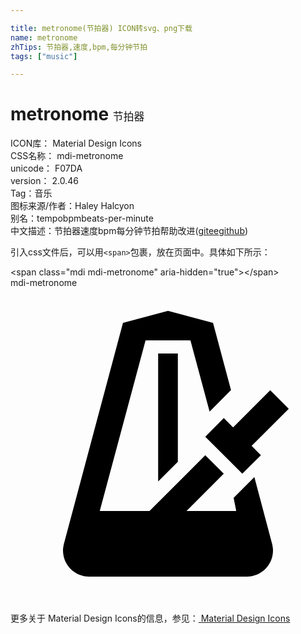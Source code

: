 ```yaml
---

title: metronome(节拍器) ICON转svg、png下载
name: metronome
zhTips: 节拍器,速度,bpm,每分钟节拍
tags: ["music"]

---
```


# metronome  <small style="font-size: 60%;font-weight: 100">节拍器</small>


<div class="detail-page">
<p>
<span>
ICON库：
<span class="badge-secondary badge">Material Design Icons</span> 
</span>
<br/>
<span>
CSS名称：
<span class="badge-secondary badge">mdi-metronome</span> 
</span>
<br/>
<span>
unicode：
<span class="badge-secondary badge">F07DA</span> 
<copy-btn content='F07DA' btn-title=""></copy-btn>
<copy-btn :content='String.fromCodePoint(parseInt("F07DA", 16))' btn-title="复制U"></copy-btn>
</span>
<br/>
<span>
version：
<span class="badge-secondary badge">2.0.46</span> 
</span><br/><span>Tag：<span class="badge-light badge"><router-link to="/tags/music.html">音乐</router-link></span></span>
<br/>
<span>图标来源/作者：<span class="badge-light badge">Haley Halcyon</span></span> 
<br/>
<span>别名：<span class="badge-light badge">tempo</span><span class="badge-light badge">bpm</span><span class="badge-light badge">beats-per-minute</span></span><br/><span class="zh-detail">中文描述：<span class="badge-primary badge">节拍器</span><span class="badge-primary badge">速度</span><span class="badge-primary badge">bpm</span><span class="badge-primary badge">每分钟节拍</span><span class="help-link"><span>帮助改进</span>(<a href="https://gitee.com/liuwave/icon-helper/edit/master/json/material/metronome.json" target="_blank" rel="noopener noreferrer">gitee</a><a href="https://github.com/liuwave/icon-helper/edit/master/json/material/metronome.json" target="_blank" rel="noopener noreferrer">github</a></span>)</span><br/>
</p>
</div>
<div class="alert alert-dark">
  <i class="mdi mdi-metronome mdi-48px"></i>
  <i class="mdi mdi-metronome mdi-36px"></i>
  <i class="mdi mdi-metronome mdi-24px"></i>
  <i class="mdi mdi-metronome mdi-18px"></i>
</div>
<div>
  <p>引入css文件后，可以用<code>&lt;span&gt;</code>包裹，放在页面中。具体如下所示：    
  </p>
  <div class="alert alert-primary" style="font-size: 14px">
    &lt;span class="mdi mdi-metronome" aria-hidden="true"&gt;&lt;/span&gt;
    <copy-btn content='<span class="mdi mdi-metronome" aria-hidden="true"></span>'></copy-btn>
  </div>
  <div class="alert alert-secondary">
    <i class="mdi mdi-metronome"
    style="font-size: 24px"
    aria-hidden="true"></i> mdi-metronome
    <copy-btn content="mdi-metronome" btn-title="复制图标名称"></copy-btn>
  </div>
</div>
<div id="svg" class="svg-wrap">
<svg xmlns="http://www.w3.org/2000/svg" viewBox="0 0 24 24"><path d="M12,1.75L8.57,2.67L4.06,19.53C4.03,19.68 4,19.84 4,20C4,21.11 4.89,22 6,22H18C19.11,22 20,21.11 20,20C20,19.84 19.97,19.68 19.94,19.53L18.58,14.42L17,16L17.2,17H13.41L16.25,14.16L14.84,12.75L10.59,17H6.8L10.29,4H13.71L15.17,9.43L16.8,7.79L15.43,2.67L12,1.75M11.25,5V14.75L12.75,13.25V5H11.25M19.79,7.8L16.96,10.63L16.25,9.92L14.84,11.34L17.66,14.16L19.08,12.75L18.37,12.04L21.2,9.21L19.79,7.8Z" /></svg>
</div>
<detail full-name='mdi-metronome'></detail>
    
<div><p>更多关于 Material Design Icons的信息，参见：<a target="_blank" href="https://iconhelper.cn/material.html"> Material Design Icons</a>
</p></div>
